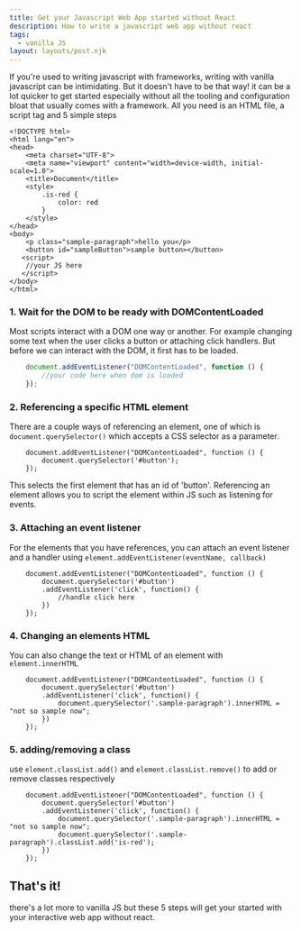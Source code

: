 ```yaml
---
title: Get your Javascript Web App started without React
description: How to write a javascript web app without react
tags:
  - vanilla JS
layout: layouts/post.njk
---
```


If you're used to writing javascript with frameworks, writing with vanilla javascript can be intimidating. But it doesn't have to be that way! it can be a lot quicker to get started especially without all the tooling and configuration bloat that usually comes with a framework. All you need is an HTML file, a script tag and 5 simple steps

```
<!DOCTYPE html>
<html lang="en">
<head>
    <meta charset="UTF-8">
    <meta name="viewport" content="width=device-width, initial-scale=1.0">
    <title>Document</title>
    <style>
        .is-red {
            color: red
        }
    </style>
</head>
<body>
    <p class="sample-paragraph">hello you</p>
    <button id="sampleButton">sample button></button>
   <script>
    //your JS here
   </script>
</body>
</html>
```

### 1. Wait for the DOM to be ready with DOMContentLoaded

Most scripts interact with a DOM one way or another. For example changing some text when the user clicks a button or attaching click handlers. But before we can interact with the DOM, it first has to be loaded.

```javascript
    document.addEventListener("DOMContentLoaded", function () {
        //your code here when dom is loaded
    });
```


### 2. Referencing a specific HTML element

There are a couple ways of referencing an element, one of which is `document.querySelector()` which accepts a CSS selector as a parameter.

```javascript/1/
    document.addEventListener("DOMContentLoaded", function () {
        document.querySelector('#button');
    });
```

This selects the first element that has an id of 'button'. Referencing an element allows you to script the element within JS such as listening for events.

### 3. Attaching an event listener

For the elements that you have references, you can attach an event listener and a handler using `element.addEventListener(eventName, callback)`

```javascript/2,4/
    document.addEventListener("DOMContentLoaded", function () {
        document.querySelector('#button')
        .addEventListener('click', function() {
            //handle click here
        })
    });
```

### 4. Changing an elements HTML

You can also change the text or HTML of an element with `element.innerHTML`

```javascript/3/
    document.addEventListener("DOMContentLoaded", function () {
        document.querySelector('#button')
        .addEventListener('click', function() {
            document.querySelector('.sample-paragraph').innerHTML = "not so sample now";
        })
    });
```


### 5. adding/removing a class

use `element.classList.add()` and `element.classList.remove()` to add or remove classes respectively

```javascript/4/
    document.addEventListener("DOMContentLoaded", function () {
        document.querySelector('#button')
        .addEventListener('click', function() {
            document.querySelector('.sample-paragraph').innerHTML = "not so sample now";
            document.querySelector('.sample-paragraph').classList.add('is-red');
        })
    });
```


## That's it!
there's a lot more to vanilla JS but these 5 steps will get your started with your interactive web app without react.
